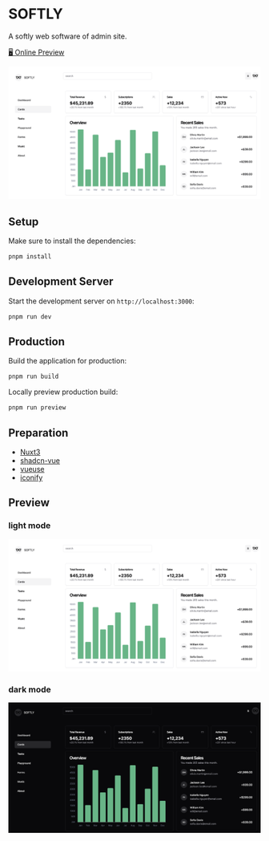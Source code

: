 # SOFTLY

A softly web software of admin site.

[🖥 Online Preview](https://softly-two.vercel.app/)

![preview_light](./assets/preview_light.png)

## Setup

Make sure to install the dependencies:

```bash
pnpm install
```

## Development Server

Start the development server on `http://localhost:3000`:

```bash
pnpm run dev
```

## Production

Build the application for production:

```bash
pnpm run build
```

Locally preview production build:

```bash
pnpm run preview
```

## Preparation

- [Nuxt3](https://nuxt.com/)
- [shadcn-vue](https://www.shadcn-vue.com/)
- [vueuse](https://vueuse.org/)
- [iconify](https://iconify.design/)

## Preview

### light mode

![preview_light](./assets/preview_light.png)

### dark mode

![preview_dark](./assets/preview_dark.png)
